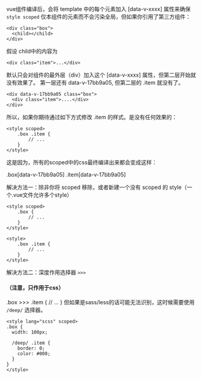 vue组件编译后，会将 template 中的每个元素加入 [data-v-xxxx] 属性来确保 `style scoped` 仅本组件的元素而不会污染全局，但如果你引用了第三方组件：

```
<div class="box">
  <child></child>
</div>
```

假设 child中的内容为
```
<div class="item">...</div>
```
默认只会对组件的最外层（div）加入这个 [data-v-xxxx] 属性，但第二层开始就没有效果了。 第一层还有 data-v-17bb9a05, 但第二层的 .item 就没有了。
```
<div data-v-17bb9a05 class="box">
  <div class="item">....</div>
</div>

```

所以，如果你期待通过如下方式修改 .item 的样式。是没有任何效果的：

```
<style scoped>
    .box .item {
        // ...
    }
</style>
``` 

这是因为，所有的scoped中的css最终编译出来都会变成这样：

.box[data-v-17bb9a05] .item[data-v-17bb9a05]
 

解决方法一：除非你将 scoped 移除，或者新建一个没有 scoped 的 style（一个.vue文件允许多个style）

```
<style scoped>
    .box {
        // ...
    }
</style>

<style>
    .box .item {
        // ...
    }
</style>
```
 

解决方法二：深度作用选择器 `>>>`

#### （注意，只作用于css）

.box >>> .item {
    // ...
}
但如果是sass/less的话可能无法识别，这时候需要使用 `/deep/` 选择器。

```
<style lang="scss" scoped>
.box {
  width: 100px;

  /deep/ .item {
    border: 0;
    color: #000;
  }
}
</style>
```
 

